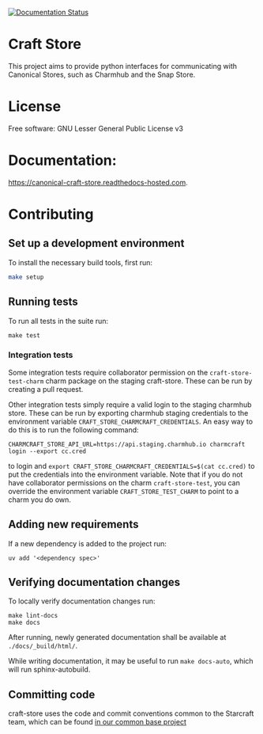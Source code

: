 [![Documentation Status](https://readthedocs.com/projects/canonical-craft-store/badge/?version=latest)](https://canonical-craft-store.readthedocs-hosted.com/en/latest/?badge=latest)

# Craft Store

This project aims to provide python interfaces for communicating with
Canonical Stores, such as Charmhub and the Snap Store.

# License

Free software: GNU Lesser General Public License v3

# Documentation:

https://canonical-craft-store.readthedocs-hosted.com.

# Contributing

## Set up a development environment

To install the necessary build tools, first run:

```bash
make setup
```

## Running tests

To run all tests in the suite run:

```
make test
```

### Integration tests

Some integration tests require collaborator permission on the `craft-store-test-charm`
charm package on the staging craft-store. These can be run by creating a pull request.

Other integration tests simply require a valid login to the staging charmhub store.
These can be run by exporting charmhub staging credentials to the environment
variable `CRAFT_STORE_CHARMCRAFT_CREDENTIALS`. An easy way to do this is to
run the following command:

```
CHARMCRAFT_STORE_API_URL=https://api.staging.charmhub.io charmcraft login --export cc.cred
```

to login and `export CRAFT_STORE_CHARMCRAFT_CREDENTIALS=$(cat cc.cred)` to put the
credentials into the environment variable. Note that if you do not have collaborator
permissions on the charm `craft-store-test`, you can override the environment variable
`CRAFT_STORE_TEST_CHARM` to point to a charm you do own.

## Adding new requirements

If a new dependency is added to the project run:

```
uv add '<dependency spec>'
```


## Verifying documentation changes

To locally verify documentation changes run:

```
make lint-docs
make docs
```


After running, newly generated documentation shall be available at
`./docs/_build/html/`.

While writing documentation, it may be useful to run `make docs-auto`, which will run
sphinx-autobuild.

## Committing code

craft-store uses the code and commit conventions common to the Starcraft team, which
can be found
[in our common base project](https://github.com/canonical/starbase/blob/main/HACKING.rst)
